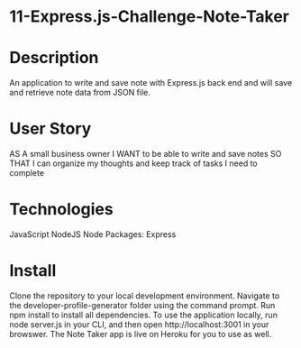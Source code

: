 # 11-Express.js-Challenge-Note-Taker

# Description
An application to write and save note with Express.js back end and will save and retrieve note data from JSON file.

# User Story
AS A small business owner
I WANT to be able to write and save notes
SO THAT I can organize my thoughts and keep track of tasks I need to complete

# Technologies

JavaScript
NodeJS
Node Packages:
Express

# Install
Clone the repository to your local development environment.
Navigate to the developer-profile-generator folder using the command prompt.
Run npm install to install all dependencies. 
To use the application locally, run node server.js in your CLI, and then open http://localhost:3001 in your browswer. 
The Note Taker app is live on Heroku for you to use as well.

